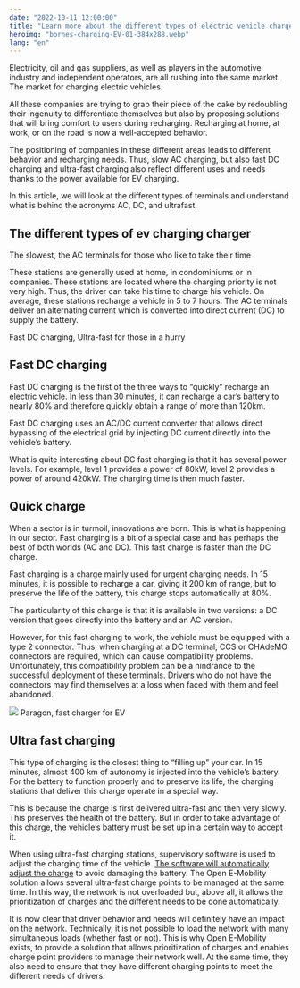 ```yaml
---
date: "2022-10-11 12:00:00"
title: "Learn more about the different types of electric vehicle chargers"
heroimg: "bornes-charging-EV-01-384x288.webp"
lang: "en"
---
```


Electricity, oil and gas suppliers, as well as players in the automotive industry and independent operators, are all rushing into the same market. The market for charging electric vehicles.

All these companies are trying to grab their piece of the cake by redoubling their ingenuity to differentiate themselves but also by proposing solutions that will bring comfort to users during recharging. Recharging at home, at work, or on the road is now a well-accepted behavior.

The positioning of companies in these different areas leads to different behavior and recharging needs. Thus, slow AC charging, but also fast DC charging and ultra-fast charging also reflect different uses and needs thanks to the power available for EV charging.

In this article, we will look at the different types of terminals and understand what is behind the acronyms AC, DC, and ultrafast.

## The different types of ev charging charger
The slowest, the AC terminals for those who like to take their time

These stations are generally used at home, in condominiums or in companies. These stations are located where the charging priority is not very high. Thus, the driver can take his time to charge his vehicle. On average, these stations recharge a vehicle in 5 to 7 hours. The AC terminals deliver an alternating current which is converted into direct current (DC) to supply the battery.

Fast DC charging, Ultra-fast for those in a hurry
## Fast DC charging
Fast DC charging is the first of the three ways to “quickly” recharge an electric vehicle. In less than 30 minutes, it can recharge a car’s battery to nearly 80% and therefore quickly obtain a range of more than 120km.

Fast DC charging uses an AC/DC current converter that allows direct bypassing of the electrical grid by injecting DC current directly into the vehicle’s battery.

What is quite interesting about DC fast charging is that it has several power levels. For example, level 1 provides a power of 80kW, level 2 provides a power of around 420kW. The charging time is then much faster.

## Quick charge
When a sector is in turmoil, innovations are born. This is what is happening in our sector. Fast charging is a bit of a special case and has perhaps the best of both worlds (AC and DC). This fast charge is faster than the DC charge.

Fast charging is a charge mainly used for urgent charging needs. In 15 minutes, it is possible to recharge a car, giving it 200 km of range, but to preserve the life of the battery, this charge stops automatically at 80%.

The particularity of this charge is that it is available in two versions: a DC version that goes directly into the battery and an AC version.

However, for this fast charging to work, the vehicle must be equipped with a type 2 connector. Thus, when charging at a DC terminal, CCS or CHAdeMO connectors are required, which can cause compatibility problems. Unfortunately, this compatibility problem can be a hindrance to the successful deployment of these terminals. Drivers who do not have the connectors may find themselves at a loss when faced with them and feel abandoned.

![](*<?=$rbase?>*/img/BorneParagon_Mougins-1024x768.webp)
Paragon, fast charger for EV

## Ultra fast charging
This type of charging is the closest thing to “filling up” your car. In 15 minutes, almost 400 km of autonomy is injected into the vehicle’s battery. For the battery to function properly and to preserve its life, the charging stations that deliver this charge operate in a special way.

This is because the charge is first delivered ultra-fast and then very slowly. This preserves the health of the battery. But in order to take advantage of this charge, the vehicle’s battery must be set up in a certain way to accept it.

When using ultra-fast charging stations, supervisory software is used to adjust the charging time of the vehicle.  [The software will automatically adjust the charge](smart-charging) to avoid damaging the battery. The Open E-Mobility solution allows several ultra-fast charge points to be managed at the same time. In this way, the network is not overloaded but, above all, it allows the prioritization of charges and the different needs to be done automatically.

It is now clear that driver behavior and needs will definitely have an impact on the network. Technically, it is not possible to load the network with many simultaneous loads (whether fast or not). This is why Open E-Mobility exists, to provide a solution that allows prioritization of charges and enables charge point providers to manage their network well. At the same time, they also need to ensure that they have different charging points to meet the different needs of drivers.

